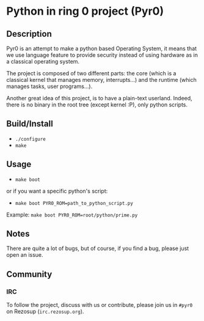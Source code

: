 # Python in ring 0 project (Pyr0)

## Description
Pyr0 is an attempt to make a python based Operating System,
it means that we use language feature to provide security
instead of using hardware as in a classical operating system.

The project is composed of two different parts: the core (which is a classical
kernel that manages memory, interrupts...) and the runtime (which manages
tasks, user programs...).

Another great idea of this project, is to have a plain-text userland.
Indeed, there is no binary in the root tree (except kernel :P), only
python scripts.

## Build/Install

- `./configure`
- `make`


## Usage
- `make boot`

or if you want a specific python's script:

- `make boot PYR0_ROM=path_to_python_script.py`

Example: `make boot PYR0_ROM=root/python/prime.py`

## Notes
There are quite a lot of bugs, but of course, if you find a bug, please just
open an issue.

## Community

### IRC

To follow the project, discuss with us or contribute, please join us in
`#pyr0` on Rezosup (`irc.rezosup.org`).

